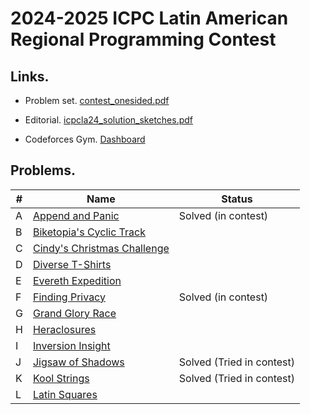 # 2024-2025 ICPC Latin American Regional Programming Contest

## Links.

- Problem set. [contest_onesided.pdf](https://codeforces.com/gym/105505/attachments/download/28244/contest_onesided.pdf)

- Editorial. [icpcla24_solution_sketches.pdf](https://codeforces.com/gym/105505/attachments/download/28286/icpcla24_solution_sketches.pdf)

- Codeforces Gym. [Dashboard](https://codeforces.com/gym/105505)

## Problems.

| #   | Name                                                            | Status                    |
| --- | --------------------------------------------------------------- | ------------------------- |
| A   | [Append and Panic](A_Append_and_Panic.py)                       | Solved (in contest)       |
| B   | [Biketopia's Cyclic Track](B_Biketopia_s_Cyclic_Track.py)       |                           |
| C   | [Cindy's Christmas Challenge](C_Cindy_s_Christmas_Challenge.py) |                           |
| D   | [Diverse T-Shirts](D_Diverse_T_Shirts.py)                       |                           |
| E   | [Evereth Expedition](E_Evereth_Expedition.py)                   |                           |
| F   | [Finding Privacy](F_Finding_Privacy.py)                         | Solved (in contest)       |
| G   | [Grand Glory Race](G_Grand_Glory_Race.py)                       |                           |
| H   | [Heraclosures](H_Heraclosures.py)                               |                           |
| I   | [Inversion Insight](I_Inversion_Insight.py)                     |                           |
| J   | [Jigsaw of Shadows](J_Jigsaw_of_Shadows.py)                     | Solved (Tried in contest) |
| K   | [Kool Strings](K_Kool_Strings.py)                               | Solved (Tried in contest) |
| L   | [Latin Squares](L_Latin_Squares.py)                             |                           |
